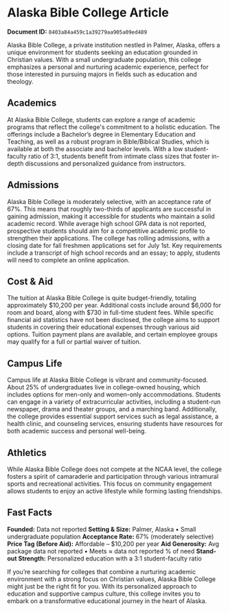 # Alaska Bible College Article

**Document ID:** `8403a84a459c1a39279aa905a09ed489`

Alaska Bible College, a private institution nestled in Palmer, Alaska, offers a unique environment for students seeking an education grounded in Christian values. With a small undergraduate population, this college emphasizes a personal and nurturing academic experience, perfect for those interested in pursuing majors in fields such as education and theology.

## Academics
At Alaska Bible College, students can explore a range of academic programs that reflect the college's commitment to a holistic education. The offerings include a Bachelor’s degree in Elementary Education and Teaching, as well as a robust program in Bible/Biblical Studies, which is available at both the associate and bachelor levels. With a low student-faculty ratio of 3:1, students benefit from intimate class sizes that foster in-depth discussions and personalized guidance from instructors.

## Admissions
Alaska Bible College is moderately selective, with an acceptance rate of 67%. This means that roughly two-thirds of applicants are successful in gaining admission, making it accessible for students who maintain a solid academic record. While average high school GPA data is not reported, prospective students should aim for a competitive academic profile to strengthen their applications. The college has rolling admissions, with a closing date for fall freshmen applications set for July 1st. Key requirements include a transcript of high school records and an essay; to apply, students will need to complete an online application.

## Cost & Aid
The tuition at Alaska Bible College is quite budget-friendly, totaling approximately $10,200 per year. Additional costs include around $6,000 for room and board, along with $730 in full-time student fees. While specific financial aid statistics have not been disclosed, the college aims to support students in covering their educational expenses through various aid options. Tuition payment plans are available, and certain employee groups may qualify for a full or partial waiver of tuition.

## Campus Life
Campus life at Alaska Bible College is vibrant and community-focused. About 25% of undergraduates live in college-owned housing, which includes options for men-only and women-only accommodations. Students can engage in a variety of extracurricular activities, including a student-run newspaper, drama and theater groups, and a marching band. Additionally, the college provides essential support services such as legal assistance, a health clinic, and counseling services, ensuring students have resources for both academic success and personal well-being.

## Athletics
While Alaska Bible College does not compete at the NCAA level, the college fosters a spirit of camaraderie and participation through various intramural sports and recreational activities. This focus on community engagement allows students to enjoy an active lifestyle while forming lasting friendships.

## Fast Facts
**Founded:** Data not reported
**Setting & Size:** Palmer, Alaska • Small undergraduate population
**Acceptance Rate:** 67% (moderately selective)
**Price Tag (Before Aid):** Affordable – $10,200 per year
**Aid Generosity:** Avg package data not reported • Meets ≈ data not reported % of need
**Stand-out Strength:** Personalized education with a 3:1 student-faculty ratio

If you’re searching for colleges that combine a nurturing academic environment with a strong focus on Christian values, Alaska Bible College might just be the right fit for you. With its personalized approach to education and supportive campus culture, this college invites you to embark on a transformative educational journey in the heart of Alaska.
